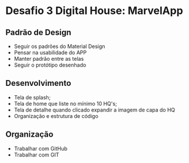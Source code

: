 # Desafio 3 Digital House: MarvelApp

## Padrão de Design
  * Seguir os padrões do Material Design
  * Pensar na usabilidade do APP
  * Manter padrão entre as telas
  * Seguir o protótipo desenhado

## Desenvolvimento
  * Tela de splash;
  * Tela de home que liste no mínimo 10 HQ's;
  * Tela de detalhe quando clicado expandir a imagem de capa do HQ
  * Organização e estrutura de código

## Organização
  * Trabalhar com GitHub
  * Trabalhar com GIT
